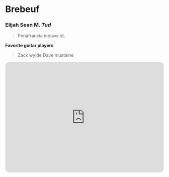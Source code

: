 # Brebeuf
### Elijah Sean M. *Tud*
> Penafrancia molave st.

**Favorite guitar players**
 > Zack wylde
 > Dave mustaine

<iframe style="border-radius:12px" src="https://open.spotify.com/embed/playlist/4Fv1MXywtI2L3rZF1mXino?utm_source=generator" width="100%" height="352" frameBorder="0" allowfullscreen="" allow="autoplay; clipboard-write; encrypted-media; fullscreen; picture-in-picture" loading="lazy"></iframe>
